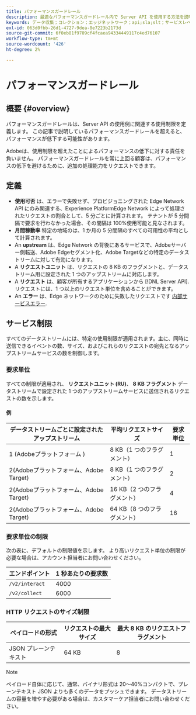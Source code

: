 ```yaml
---
title: パフォーマンスガードレール
description: 最適なパフォーマンスガードレール内で Server API を使用する方法を説明します
keywords: データ収集；コレクション；エッジネットワーク；api;sla;slt；サービスレベル
exl-id: 063d0fbb-26d1-4727-9dea-8e7223b2173d
source-git-commit: 6f0eb81f9709cf4fcaea94334449117c4ed76107
workflow-type: tm+mt
source-wordcount: '426'
ht-degree: 2%

---
```


# パフォーマンスガードレール

## 概要 {#overview}

パフォーマンスガードレールは、Server API の使用例に関連する使用制限を定義します。 この記事で説明しているパフォーマンスガードレールを超えると、パフォーマンスが低下する可能性があります。

Adobeは、使用制限を超えたことによるパフォーマンスの低下に対する責任を負いません。 パフォーマンスガードレールを常に上回る顧客は、パフォーマンスの低下を避けるために、追加の処理能力をリクエストできます。

## 定義

* **使用可否** は、エラーで失敗せず、プロビジョニングされた Edge Network API にのみ関連する、Experience PlatformEdge Network によって処理されたリクエストの割合として、5 分ごとに計算されます。 テナントが 5 分間隔で要求を行わなかった場合、その間隔は 100%使用可能と見なされます。
* **月間稼動率** 特定の地域のは、1 か月の 5 分間隔のすべての可用性の平均として計算されます。
* An **upstream** は、Edge Network の背後にあるサービスで、Adobeサーバー側転送、Adobe Edgeセグメント化、Adobe Targetなどの特定のデータストリームに対して有効になります。
* A **リクエストユニット** は、リクエストの 8 KB のフラグメントと、データストリーム用に設定された 1 つのアップストリームに対応します。
* A **リクエスト** は、顧客が所有するアプリケーションから [!DNL Server API]. リクエストには、1 つ以上のリクエスト単位を含めることができます。
* An **エラー** は、Edge ネットワークのために失敗したリクエストです [内部サービスエラー](error-handling.md).

## サービス制限

すべてのデータストリームには、特定の使用制限が適用されます。主に、同時に送信できるイベントの数、サイズ、およびこれらのリクエストの宛先となるアップストリームサービスの数を制御します。

### 要求単位

すべての制限が適用され、 **リクエストユニット (RU)**、 **8 KB フラグメント** データストリームで設定された 1 つのアップストリームサービスに送信されるリクエストの数を示します。

#### 例

| データストリームごとに設定されたアップストリーム | 平均リクエストサイズ | 要求単位 |
| --- | --- | --- |
| 1 (Adobeプラットフォーム ) | 8 KB（1 つのフラグメント） | 1 |
| 2(Adobeプラットフォーム、Adobe Target) | 8 KB（1 つのフラグメント） | 2 |
| 2(Adobeプラットフォーム、Adobe Target) | 16 KB（2 つのフラグメント） | 4 |
| 2(Adobeプラットフォーム、Adobe Target) | 64 KB（8 つのフラグメント） | 16 |

### 要求単位の制限

次の表に、デフォルトの制限値を示します。 より高いリクエスト単位の制限が必要な場合は、アカウント担当者にお問い合わせください。

| エンドポイント | 1 秒あたりの要求数 |
| --- | --- |
| `/v2/interact` | 4000 |
| `/v2/collect` | 6000 |


### HTTP リクエストのサイズ制限

| ペイロードの形式 | リクエストの最大サイズ | 最大 8 KB のリクエストフラグメント |
| --- | --- | --- |
| JSON プレーンテキスト | 64 KB | 8 |


>[!NOTE]
>
>ペイロード自体に応じて、通常、バイナリ形式は 20～40%コンパクトで、プレーンテキスト JSON よりも多くのデータをプッシュできます。 データストリームの容量を増やす必要がある場合は、カスタマーケア担当者にお問い合わせください。
